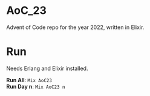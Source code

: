 # AoC_23
Advent of Code repo for the year 2022, written in Elixir.

# Run

Needs Erlang and Elixir installed.

**Run All**: `Mix AoC23`  
**Run Day n**: `Mix AoC23 n` 
